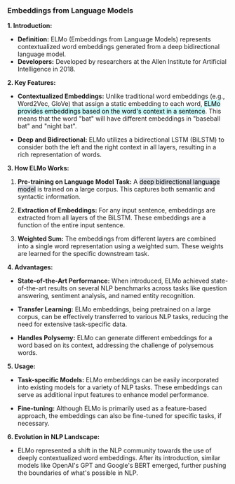 ### Embeddings from Language Models

**1. Introduction:**
- **Definition:** ELMo (Embeddings from Language Models) represents contextualized word embeddings generated from a deep bidirectional language model.
- **Developers:** Developed by researchers at the Allen Institute for Artificial Intelligence in 2018.

**2. Key Features:**

- **Contextualized Embeddings:** Unlike traditional word embeddings (e.g., Word2Vec, GloVe) that assign a static embedding to each word, <mark style="background: #ABF7F7A6;">ELMo provides embeddings based on the word's context in a sentence</mark>. This means that the word "bat" will have different embeddings in "baseball bat" and "night bat".
  
- **Deep and Bidirectional:** ELMo utilizes a bidirectional LSTM (BiLSTM) to consider both the left and the right context in all layers, resulting in a rich representation of words.

**3. How ELMo Works:**

1. **Pre-training on Language Model Task:** A <mark style="background: #CACFD9A6;">deep bidirectional language model</mark> is trained on a large corpus. This captures both semantic and syntactic information.
  
2. **Extraction of Embeddings:** For any input sentence, embeddings are extracted from all layers of the BiLSTM. These embeddings are a function of the entire input sentence.
   
3. **Weighted Sum:** The embeddings from different layers are combined into a single word representation using a weighted sum. These weights are learned for the specific downstream task.

**4. Advantages:**

- **State-of-the-Art Performance:** When introduced, ELMo achieved state-of-the-art results on several NLP benchmarks across tasks like question answering, sentiment analysis, and named entity recognition.
  
- **Transfer Learning:** ELMo embeddings, being pretrained on a large corpus, can be effectively transferred to various NLP tasks, reducing the need for extensive task-specific data.
  
- **Handles Polysemy:** ELMo can generate different embeddings for a word based on its context, addressing the challenge of polysemous words.

**5. Usage:**

- **Task-specific Models:** ELMo embeddings can be easily incorporated into existing models for a variety of NLP tasks. These embeddings can serve as additional input features to enhance model performance.
  
- **Fine-tuning:** Although ELMo is primarily used as a feature-based approach, the embeddings can also be fine-tuned for specific tasks, if necessary.

**6. Evolution in NLP Landscape:**

- ELMo represented a shift in the NLP community towards the use of deeply contextualized word embeddings. After its introduction, similar models like OpenAI's GPT and Google's BERT emerged, further pushing the boundaries of what's possible in NLP.
